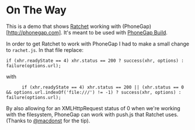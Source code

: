 On The Way
=====================

This is a demo that shows [Ratchet](https://github.com/maker/ratchet) working with (PhoneGap)[http://phonegap.com]. It's meant to be used with [PhoneGap Build](http://build.phonegap.com).

In order to get Ratchet to work with PhoneGap I had to make a small change to `rachet.js`. In that file replace:

`if (xhr.readyState == 4) xhr.status == 200 ? success(xhr, options) : failure(options.url);`

with

`      if (xhr.readyState == 4) xhr.status == 200 || (xhr.status == 0 && options.url.indexOf('file:///') != -1) ? success(xhr, options) : failure(options.url);`

By also allowing for an XMLHttpRequest status of 0 when we're working with the filesystem, PhoneGap can work with push.js that Ratchet uses. (Thanks to [@macdonst](https://twitter.com/macdonst) for the tip).